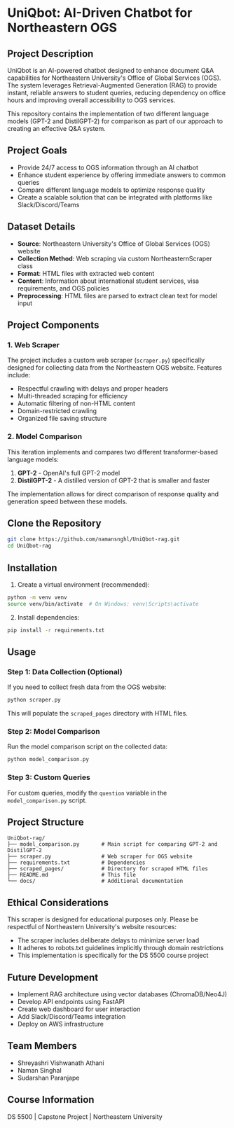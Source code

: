 # UniQbot: AI-Driven Chatbot for Northeastern OGS

## Project Description
UniQbot is an AI-powered chatbot designed to enhance document Q&A capabilities for Northeastern University's Office of Global Services (OGS). The system leverages Retrieval-Augmented Generation (RAG) to provide instant, reliable answers to student queries, reducing dependency on office hours and improving overall accessibility to OGS services.

This repository contains the implementation of two different language models (GPT-2 and DistilGPT-2) for comparison as part of our approach to creating an effective Q&A system.

## Project Goals
- Provide 24/7 access to OGS information through an AI chatbot
- Enhance student experience by offering immediate answers to common queries
- Compare different language models to optimize response quality
- Create a scalable solution that can be integrated with platforms like Slack/Discord/Teams

## Dataset Details
- **Source**: Northeastern University's Office of Global Services (OGS) website
- **Collection Method**: Web scraping via custom NortheasternScraper class
- **Format**: HTML files with extracted web content
- **Content**: Information about international student services, visa requirements, and OGS policies
- **Preprocessing**: HTML files are parsed to extract clean text for model input

## Project Components

### 1. Web Scraper
The project includes a custom web scraper (`scraper.py`) specifically designed for collecting data from the Northeastern OGS website. Features include:
- Respectful crawling with delays and proper headers
- Multi-threaded scraping for efficiency
- Automatic filtering of non-HTML content
- Domain-restricted crawling
- Organized file saving structure

### 2. Model Comparison
This iteration implements and compares two different transformer-based language models:
1. **GPT-2** - OpenAI's full GPT-2 model
2. **DistilGPT-2** - A distilled version of GPT-2 that is smaller and faster

The implementation allows for direct comparison of response quality and generation speed between these models.

## Clone the Repository

```bash
git clone https://github.com/namansnghl/UniQbot-rag.git
cd UniQbot-rag
```

## Installation

1. Create a virtual environment (recommended):
```bash
python -m venv venv
source venv/bin/activate  # On Windows: venv\Scripts\activate
```

2. Install dependencies:
```bash
pip install -r requirements.txt
```

## Usage

### Step 1: Data Collection (Optional)
If you need to collect fresh data from the OGS website:
```bash
python scraper.py
```
This will populate the `scraped_pages` directory with HTML files.

### Step 2: Model Comparison
Run the model comparison script on the collected data:
```bash
python model_comparison.py
```

### Step 3: Custom Queries
For custom queries, modify the `question` variable in the `model_comparison.py` script.

## Project Structure

```
UniQbot-rag/
├── model_comparison.py       # Main script for comparing GPT-2 and DistilGPT-2
├── scraper.py                # Web scraper for OGS website
├── requirements.txt          # Dependencies
├── scraped_pages/            # Directory for scraped HTML files
├── README.md                 # This file
└── docs/                     # Additional documentation
```

## Ethical Considerations
This scraper is designed for educational purposes only. Please be respectful of Northeastern University's website resources:
- The scraper includes deliberate delays to minimize server load
- It adheres to robots.txt guidelines implicitly through domain restrictions
- This implementation is specifically for the DS 5500 course project

## Future Development
- Implement RAG architecture using vector databases (ChromaDB/Neo4J)
- Develop API endpoints using FastAPI
- Create web dashboard for user interaction
- Add Slack/Discord/Teams integration
- Deploy on AWS infrastructure

## Team Members
- Shreyashri Vishwanath Athani
- Naman Singhal
- Sudarshan Paranjape

## Course Information
DS 5500 | Capstone Project | Northeastern University
